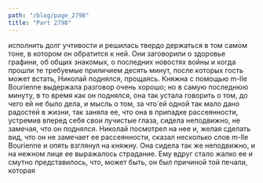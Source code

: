 ```yaml
---
path: "/blog/page_2798"
title: "Part 2798"
---
```


 исполнить долг учтивости и решилась твердо держаться в том самом тоне, в котором он обратится к ней.
Они заговорили о здоровье графини, об общих знакомых, о последних новостях войны и когда прошли те требуемые приличием десять минут, после которых гость может встать, Николай поднялся, прощаясь.
Княжна с помощью m-lle Bourienne выдержала разговор очень хорошо; но в самую последнюю минуту, в то время как он поднялся, она так устала говорить о том, до чего ей не было дела, и мысль о том, за что́ ей одной так мало дано радостей в жизни, так заняла ее, что она в припадке рассеянности, устремив вперед себя свои лучистые глаза, сидела неподвижно, не замечая, что он поднялся.
Николай посмотрел на нее и, желая сделать вид, что он не замечает ее рассеянности, сказал несколько слов m-lle Bourienne и опять взглянул на княжну. Она сидела так же неподвижно, и на нежном лице ее выражалось страдание. Ему вдруг стало жалко ее и смутно представилось, что, может быть, он был причиной той печали, которая
